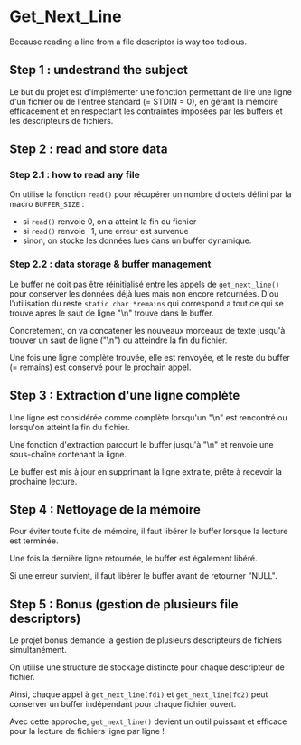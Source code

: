 # Get_Next_Line

Because reading a line from a file descriptor is way too tedious.

## Step 1 : undestrand the subject

Le but du projet est d'implémenter une fonction permettant de lire une ligne d'un fichier ou de l'entrée standard (= STDIN = 0), en gérant la mémoire efficacement et en respectant les contraintes imposées par les buffers et les descripteurs de fichiers.

## Step 2 : read and store data

### Step 2.1 : how to read any file

On utilise la fonction ```read()``` pour récupérer un nombre d'octets défini par la macro ```BUFFER_SIZE``` :
- si ```read()``` renvoie 0, on a atteint la fin du fichier
- si ```read()``` renvoie -1, une erreur est survenue
- sinon, on stocke les données lues dans un buffer dynamique.

### Step 2.2 : data storage & buffer management

Le buffer ne doit pas être réinitialisé entre les appels de ```get_next_line()``` pour conserver les données déjà lues mais non encore retournées. D'ou l'utilisation du reste ```static char *remains``` qui correspond a tout ce qui se trouve apres le saut de ligne "\n" trouve dans le buffer.

Concretement, on va concatener les nouveaux morceaux de texte jusqu'à trouver un saut de ligne ("\n") ou atteindre la fin du fichier.

Une fois une ligne complète trouvée, elle est renvoyée, et le reste du buffer (= remains) est conservé pour le prochain appel.

## Step 3 : Extraction d'une ligne complète

Une ligne est considérée comme complète lorsqu'un "\n" est rencontré ou lorsqu'on atteint la fin du fichier.

Une fonction d'extraction parcourt le buffer jusqu'à "\n" et renvoie une sous-chaîne contenant la ligne.

Le buffer est mis à jour en supprimant la ligne extraite, prête à recevoir la prochaine lecture.

## Step 4 : Nettoyage de la mémoire

Pour éviter toute fuite de mémoire, il faut libérer le buffer lorsque la lecture est terminée.

Une fois la dernière ligne retournée, le buffer est également libéré.

Si une erreur survient, il faut libérer le buffer avant de retourner "NULL".

## Step 5 : Bonus (gestion de plusieurs file descriptors)

Le projet bonus demande la gestion de plusieurs descripteurs de fichiers simultanément.

On utilise une structure de stockage distincte pour chaque descripteur de fichier.

Ainsi, chaque appel à ```get_next_line(fd1)``` et ```get_next_line(fd2)``` peut conserver un buffer indépendant pour chaque fichier ouvert.

Avec cette approche, ```get_next_line()``` devient un outil puissant et efficace pour la lecture de fichiers ligne par ligne !
